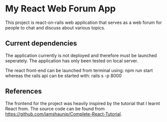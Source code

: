 # My React Web Forum App
This project is react-on-rails web application that serves as a web forum for people to chat and discuss about various topics.

## Current dependencies
The application currently is not deployed and therefore must be launched seperately. The application has only been tested on local server.

The react front-end can be launched from terminal using: npm run start
whereas the rails api can be started with: rails s -p 8000


## References
The frontend for the project was heavily inspired by the tutorial that I learnt React from. The source code can be found from https://github.com/iamshaunjp/Complete-React-Tutorial.

